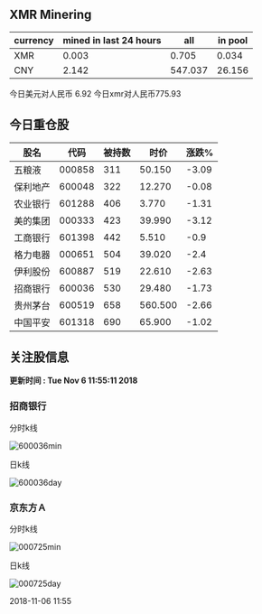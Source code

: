 ## XMR Minering

|currency|mined in last 24 hours|all|in pool|
|---|---|---|---|
|XMR|0.003|0.705|0.034|
|CNY|2.142|547.037|26.156|

今日美元对人民币 6.92	今日xmr对人民币775.93


## 今日重仓股 

|股名|代码|被持数|时价|涨跌%|
|---|---|---|---|---|
|五粮液|000858|311|50.150|-3.09|
|保利地产|600048|322|12.270|-0.08|
|农业银行|601288|406|3.770|-1.31|
|美的集团|000333|423|39.990|-3.12|
|工商银行|601398|442|5.510|-0.9|
|格力电器|000651|504|39.020|-2.4|
|伊利股份|600887|519|22.610|-2.63|
|招商银行|600036|530|29.480|-1.73|
|贵州茅台|600519|658|560.500|-2.66|
|中国平安|601318|690|65.900|-1.02|

## 关注股信息
**更新时间 : Tue Nov  6 11:55:11 2018**
### 招商银行 
分时k线

![600036min](http://image.sinajs.cn/newchart/min/n/sh600036.gif)

日k线

![600036day](http://image.sinajs.cn/newchart/daily/n/sh600036.gif)

### 京东方Ａ 
分时k线

![000725min](http://image.sinajs.cn/newchart/min/n/sz000725.gif)

日k线

![000725day](http://image.sinajs.cn/newchart/daily/n/sz000725.gif)

2018-11-06 11:55